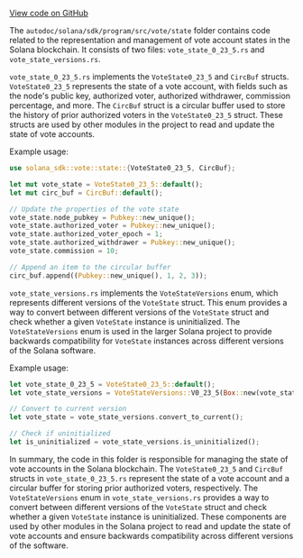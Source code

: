 
[View code on GitHub](https://github.com/solana-labs/solana/tree/master/na/sdk/program/src/vote/state)

The `autodoc/solana/sdk/program/src/vote/state` folder contains code related to the representation and management of vote account states in the Solana blockchain. It consists of two files: `vote_state_0_23_5.rs` and `vote_state_versions.rs`.

`vote_state_0_23_5.rs` implements the `VoteState0_23_5` and `CircBuf` structs. `VoteState0_23_5` represents the state of a vote account, with fields such as the node's public key, authorized voter, authorized withdrawer, commission percentage, and more. The `CircBuf` struct is a circular buffer used to store the history of prior authorized voters in the `VoteState0_23_5` struct. These structs are used by other modules in the project to read and update the state of vote accounts.

Example usage:

```rust
use solana_sdk::vote::state::{VoteState0_23_5, CircBuf};

let mut vote_state = VoteState0_23_5::default();
let mut circ_buf = CircBuf::default();

// Update the properties of the vote state
vote_state.node_pubkey = Pubkey::new_unique();
vote_state.authorized_voter = Pubkey::new_unique();
vote_state.authorized_voter_epoch = 1;
vote_state.authorized_withdrawer = Pubkey::new_unique();
vote_state.commission = 10;

// Append an item to the circular buffer
circ_buf.append((Pubkey::new_unique(), 1, 2, 3));
```

`vote_state_versions.rs` implements the `VoteStateVersions` enum, which represents different versions of the `VoteState` struct. This enum provides a way to convert between different versions of the `VoteState` struct and check whether a given `VoteState` instance is uninitialized. The `VoteStateVersions` enum is used in the larger Solana project to provide backwards compatibility for `VoteState` instances across different versions of the Solana software.

Example usage:

```rust
let vote_state_0_23_5 = VoteState0_23_5::default();
let vote_state_versions = VoteStateVersions::V0_23_5(Box::new(vote_state_0_23_5));

// Convert to current version
let vote_state = vote_state_versions.convert_to_current();

// Check if uninitialized
let is_uninitialized = vote_state_versions.is_uninitialized();
```

In summary, the code in this folder is responsible for managing the state of vote accounts in the Solana blockchain. The `VoteState0_23_5` and `CircBuf` structs in `vote_state_0_23_5.rs` represent the state of a vote account and a circular buffer for storing prior authorized voters, respectively. The `VoteStateVersions` enum in `vote_state_versions.rs` provides a way to convert between different versions of the `VoteState` struct and check whether a given `VoteState` instance is uninitialized. These components are used by other modules in the Solana project to read and update the state of vote accounts and ensure backwards compatibility across different versions of the software.
